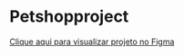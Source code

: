 # Petshopproject
<a href ="https://www.figma.com/proto/9ydMxEWuP4xpQdXcJTVD1r/Untitled?node-id=64%3A43&scaling=min-zoom&page-id=45%3A48&starting-point-node-id=45%3A628">Clique aqui para visualizar projeto no Figma</a>
